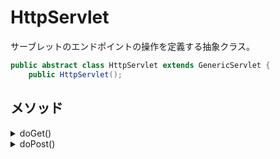 # HttpServlet

サーブレットのエンドポイントの操作を定義する抽象クラス。

```java
public abstract class HttpServlet extends GenericServlet {
    public HttpServlet();
```

## メソッド

<details><summary>doGet()</summary>

### doGet()

`GET`リクエストを処理するメソッド

```java
protected void doGet(HttpServletRequest req, HttpServletResponse resp);

```

</details>

<details><summary>doPost()</summary>

### doPost()

`POST`リクエストを処理するメソッド

```java
protected void doPost(HttpServletRequest req, HttpServletResponse resp);

```

</details>
